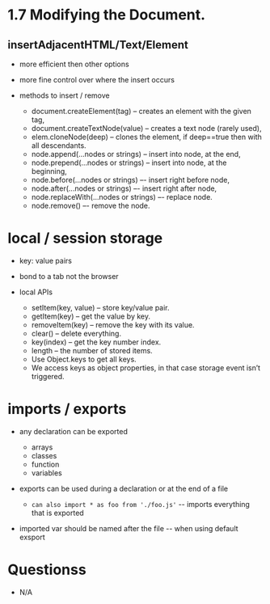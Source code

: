 
# 1.7 Modifying the Document. 

## insertAdjacentHTML/Text/Element
- more efficient then other options
- more fine control over where the insert occurs

- methods to insert / remove 
    - document.createElement(tag) – creates an element with the given tag,
    - document.createTextNode(value) – creates a text node (rarely used),
    - elem.cloneNode(deep) – clones the element, if deep==true then with all descendants.
    - node.append(...nodes or strings) – insert into node, at the end,
    - node.prepend(...nodes or strings) – insert into node, at the beginning,
    - node.before(...nodes or strings) –- insert right before node,
    - node.after(...nodes or strings) –- insert right after node,
    - node.replaceWith(...nodes or strings) –- replace node.
    - node.remove() –- remove the node.

# local / session storage
- key: value pairs
- bond to a tab not the browser

- local APIs
    - setItem(key, value) – store key/value pair.
    - getItem(key) – get the value by key.
    - removeItem(key) – remove the key with its value.
    - clear() – delete everything.
    - key(index) – get the key number index.
    - length – the number of stored items.
    - Use Object.keys to get all keys.
    - We access keys as object properties, in that case storage event isn’t triggered.

# imports / exports 
- any declaration can be exported 
    - arrays 
    - classes
    - function
    - variables

- exports can be used during a declaration or at the end of a file
    - `can also import * as foo from './foo.js'` -- imports everything that is exported
- imported var should be named after the file -- when using default exsport

# Questionss
- N/A
